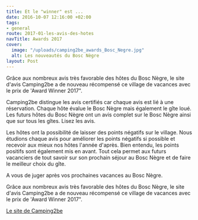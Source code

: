 ```yaml
---
title: Et le "winner" est ...
date: 2016-10-07 12:16:00 +02:00
tags:
- general
route: 2017-01-les-avis-des-hotes
navTitle: Awards 2017
cover:
  image: "/uploads/camping2be_awards_Bosc_Negre.jpg"
  alt: Les nouveautés du Bosc Nègre
layout: Post
---
```


Grâce aux nombreux avis très favorable des hôtes du Bosc Nègre, le site d'avis Camping2be a de nouveau récompensé ce village de vacances avec le prix de 'Award Winner 2017".

Camping2be distingue les avis certifiés car chaque avis est lié à une réservation. Chaque hôte évalue le Bosc Nègre mais également le gîte loué. Les futurs hôtes du Bosc Nègre ont un avis complet sur le Bosc Nègre ainsi que sur tous les gîtes. Lisez les avis.

Les hôtes ont la possibilité de laisser des points négatifs sur le village. Nous étudions chaque avis pour améliorer les points négatifs si possible et recevoir aux mieux nos hôtes l'année d'après. Bien entendu, les points positifs sont également mis en avant. Tout cela permet aux futurs vacanciers de tout savoir sur son prochain séjour au Bosc Nègre et de faire le meilleur choix du gîte.

A vous de juger après vos prochaines vacances au Bosc Nègre.

Grâce aux nombreux avis très favorable des hôtes du Bosc Nègre, le site d'avis Camping2be a de nouveau récompensé ce village de vacances avec le prix de 'Award Winner 2017".

[Le site de Camping2be](https://www.camping2be.com/france/lacapelle-biron/avis-clients-village-de-vacances-bosc-negre)